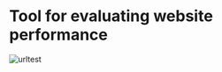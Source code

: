 # Tool for evaluating website performance

![urltest](https://cloud.githubusercontent.com/assets/13858684/25556361/a79aacac-2d03-11e7-81a4-b3cd35f20051.png)
